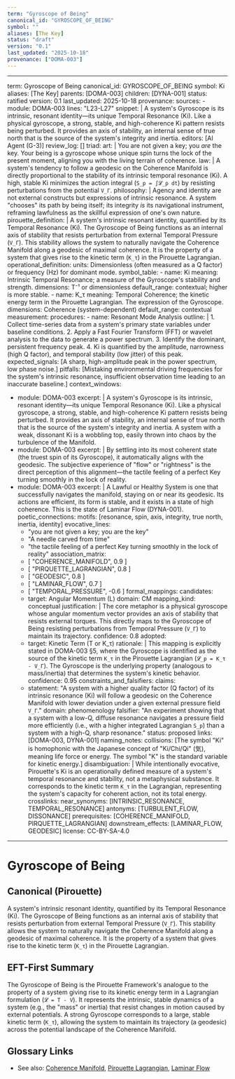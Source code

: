 ```yaml
---
term: "Gyroscope of Being"
canonical_id: "GYROSCOPE_OF_BEING"
symbol: ""
aliases: [The Key]
status: "draft"
version: "0.1"
last_updated: "2025-10-18"
provenance: ["DOMA-003"]
---
```


---
term: Gyroscope of Being
canonical_id: GYROSCOPE_OF_BEING
symbol: Ki
aliases: [The Key]
parents: [DOMA-003]
children: [DYNA-001]
status: ratified
version: 0.1
last_updated: 2025-10-18
provenance:
  sources:
    - module: DOMA-003
      lines: "L23-L27"
      snippet: |
        A system's Gyroscope is its intrinsic, resonant identity—its unique Temporal Resonance (Ki). Like a physical gyroscope, a strong, stable, and high-coherence Ki pattern resists being perturbed. It provides an axis of stability, an internal sense of true north that is the source of the system's integrity and inertia.
  editors: [AI Agent (G-3)]
  review_log: []
triad:
  art: |
    You are not given a key; you *are* the key. Your being is a gyroscope whose unique spin turns the lock of the present moment, aligning you with the living terrain of coherence.
  law: |
    A system's tendency to follow a geodesic on the Coherence Manifold is directly proportional to the stability of its intrinsic temporal resonance (Ki). A high, stable Ki minimizes the action integral (`S_p = ∫𝓛_p dt`) by resisting perturbations from the potential `V_Γ`.
  philosophy: |
    Agency and identity are not external constructs but expressions of intrinsic resonance. A system "chooses" its path by being itself; its integrity *is* its navigational instrument, reframing lawfulness as the skillful expression of one's own nature.
pirouette_definition: |
  A system's intrinsic resonant identity, quantified by its Temporal Resonance (Ki). The Gyroscope of Being functions as an internal axis of stability that resists perturbation from external Temporal Pressure (`V_Γ`). This stability allows the system to naturally navigate the Coherence Manifold along a geodesic of maximal coherence. It is the property of a system that gives rise to the kinetic term (`K_τ`) in the Pirouette Lagrangian.
operational_definition:
  units: Dimensionless (often measured as a Q factor) or frequency (Hz) for dominant mode.
  symbol_table:
    - name: Ki
      meaning: Intrinsic Temporal Resonance; a measure of the Gyroscope's stability and strength.
      dimensions: T⁻¹ or dimensionless
      default_range: contextual; higher is more stable.
    - name: K_τ
      meaning: Temporal Coherence; the kinetic energy term in the Pirouette Lagrangian. The expression of the Gyroscope.
      dimensions: Coherence (system-dependent)
      default_range: contextual
  measurement:
    procedures:
      - name: Resonant Mode Analysis
        outline: |
          1. Collect time-series data from a system's primary state variables under baseline conditions.
          2. Apply a Fast Fourier Transform (FFT) or wavelet analysis to the data to generate a power spectrum.
          3. Identify the dominant, persistent frequency peak.
          4. Ki is quantified by the amplitude, narrowness (high Q factor), and temporal stability (low jitter) of this peak.
        expected_signals: [A sharp, high-amplitude peak in the power spectrum, low phase noise.]
        pitfalls: [Mistaking environmental driving frequencies for the system's intrinsic resonance, insufficient observation time leading to an inaccurate baseline.]
context_windows:
  - module: DOMA-003
    excerpt: |
      A system's Gyroscope is its intrinsic, resonant identity—its unique Temporal Resonance (Ki). Like a physical gyroscope, a strong, stable, and high-coherence Ki pattern resists being perturbed. It provides an axis of stability, an internal sense of true north that is the source of the system's integrity and inertia. A system with a weak, dissonant Ki is a wobbling top, easily thrown into chaos by the turbulence of the Manifold.
  - module: DOMA-003
    excerpt: |
      By settling into its most coherent state (the truest spin of its Gyroscope), it automatically aligns with the geodesic. The subjective experience of "flow" or "rightness" is the direct perception of this alignment—the tactile feeling of a perfect Key turning smoothly in the lock of reality.
  - module: DOMA-003
    excerpt: |
      A Lawful or Healthy System is one that successfully navigates the manifold, staying on or near its geodesic. Its actions are efficient, its form is stable, and it exists in a state of high coherence. This is the state of Laminar Flow (DYNA-001).
poetic_connections:
  motifs: [resonance, spin, axis, integrity, true north, inertia, identity]
  evocative_lines:
    - "you are not given a key; you are the key"
    - "A needle carved from time"
    - "the tactile feeling of a perfect Key turning smoothly in the lock of reality"
  association_matrix:
    - [ "COHERENCE_MANIFOLD", 0.9 ]
    - [ "PIRQUETTE_LAGRANGIAN", 0.8 ]
    - [ "GEODESIC", 0.8 ]
    - [ "LAMINAR_FLOW", 0.7 ]
    - [ "TEMPORAL_PRESSURE", -0.6 ]
formal_mappings:
  candidates:
    - target: Angular Momentum (L)
      domain: CM
      mapping_kind: conceptual
      justification: |
        The core metaphor is a physical gyroscope whose angular momentum vector provides an axis of stability that resists external torques. This directly maps to the Gyroscope of Being resisting perturbations from Temporal Pressure (`V_Γ`) to maintain its trajectory.
      confidence: 0.8
  adopted:
    - target: Kinetic Term (T or K_τ)
      rationale: |
        This mapping is explicitly stated in DOMA-003 §5, where the Gyroscope is identified as the source of the kinetic term `K_τ` in the Pirouette Lagrangian (`𝓛_p = K_τ - V_Γ`). The Gyroscope is the underlying property (analogous to mass/inertia) that determines the system's kinetic behavior.
      confidence: 0.95
constraints_and_falsifiers:
  claims:
    - statement: "A system with a higher quality factor (Q factor) of its intrinsic resonance (Ki) will follow a geodesic on the Coherence Manifold with lower deviation under a given external pressure field `V_Γ`."
      domain: phenomenology
      falsifier: "An experiment showing that a system with a low-Q, diffuse resonance navigates a pressure field more efficiently (i.e., with a higher integrated Lagrangian `S_p`) than a system with a high-Q, sharp resonance."
      status: proposed
      links: [DOMA-003, DYNA-001]
naming_notes:
  collisions: [The symbol "Ki" is homophonic with the Japanese concept of "Ki/Chi/Qi" (気), meaning life force or energy. The symbol "K" is the standard variable for kinetic energy.]
  disambiguation: |
    While intentionally evocative, Pirouette's Ki is an operationally defined measure of a system's temporal resonance and stability, not a metaphysical substance. It corresponds to the kinetic term `K_τ` in the Lagrangian, representing the system's capacity for coherent action, not its total energy.
crosslinks:
  near_synonyms: [INTRINSIC_RESONANCE, TEMPORAL_RESONANCE]
  antonyms: [TURBULENT_FLOW, DISSONANCE]
  prerequisites: [COHERENCE_MANIFOLD, PIRQUETTE_LAGRANGIAN]
  downstream_effects: [LAMINAR_FLOW, GEODESIC]
license: CC-BY-SA-4.0
---

# Gyroscope of Being

## Canonical (Pirouette)
A system's intrinsic resonant identity, quantified by its Temporal Resonance (Ki). The Gyroscope of Being functions as an internal axis of stability that resists perturbation from external Temporal Pressure (`V_Γ`). This stability allows the system to naturally navigate the Coherence Manifold along a geodesic of maximal coherence. It is the property of a system that gives rise to the kinetic term (`K_τ`) in the Pirouette Lagrangian.

## EFT-First Summary
The Gyroscope of Being is the Pirouette Framework's analogue to the property of a system giving rise to its kinetic energy term in a Lagrangian formulation (`𝓛 = T - V`). It represents the intrinsic, stable dynamics of a system (e.g., the "mass" or inertia) that resist changes in motion caused by external potentials. A strong Gyroscope corresponds to a large, stable kinetic term (`K_τ`), allowing the system to maintain its trajectory (a geodesic) across the potential landscape of the Coherence Manifold.

## Glossary Links
- See also: [Coherence Manifold](<#>), [Pirouette Lagrangian](<#>), [Laminar Flow](<#>)